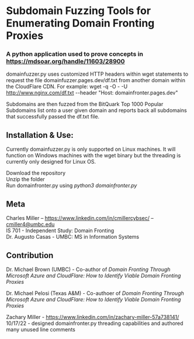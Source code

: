# Subdomain Fuzzing Tools for Enumerating Domain Fronting Proxies
### A python application used to prove concepts in https://mdsoar.org/handle/11603/28900

domainfuzzer.py uses customized HTTP headers within wget statements to request the file domainfuzzer.pages.dev/df.txt from another domain within the CloudFlare CDN.
For example: wget -q -O - -U http://www.nginx.com/df.txt --header "Host: domainfronter.pages.dev"

Subdomains are then fuzzed from the BitQuark Top 1000 Popular Subdomains list onto a user given domain and reports back all subdomains that successfully passed the df.txt file.

## Installation & Use:

Currently domainfuzzer.py is only supported on Linux machines.  It will function on Windows machines with the wget binary but the threading is currently only designed for Linux OS.

Download the repository  
Unzip the folder  
Run domainfronter.py using *python3 domainfronter.py*

## Meta

Charles Miller – https://www.linkedin.com/in/cmillercybsec/ – cmiller4@umbc.edu  
IS 701 - Independent Study: Domain Fronting  
Dr. Augusto Casas - UMBC: MS in Information Systems  

## Contribution

Dr. Michael Brown (UMBC) - Co-author of _Domain Fronting Through Microsoft Azure and CloudFlare: How to Identify Viable Domain Fronting Proxies_

Dr. Michael Pelosi (Texas A&M) - Co-authoer of _Domain Fronting Through Microsoft Azure and CloudFlare: How to Identify Viable Domain Fronting Proxies_

Zachary Miller - https://www.linkedin.com/in/zachary-miller-57a738141/  
10/17/22 - designed domainfronter.py threading capabilities and authored many unused line comments
